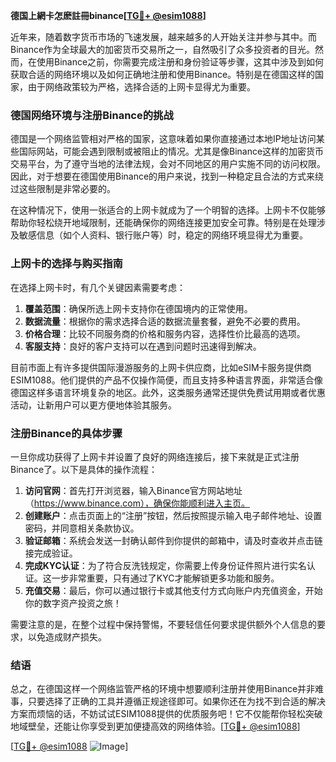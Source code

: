**德国上網卡怎麽註冊binance[[TG💪+ @esim1088](https://t.me/s/esim1088)]**

近年来，随着数字货币市场的飞速发展，越来越多的人开始关注并参与其中。而Binance作为全球最大的加密货币交易所之一，自然吸引了众多投资者的目光。然而，在使用Binance之前，你需要完成注册和身份验证等步骤，这其中涉及到如何获取合适的网络环境以及如何正确地注册和使用Binance。特别是在德国这样的国家，由于网络政策较为严格，选择合适的上网卡显得尤为重要。

### 德国网络环境与注册Binance的挑战

德国是一个网络监管相对严格的国家，这意味着如果你直接通过本地IP地址访问某些国际网站，可能会遇到限制或被阻止的情况。尤其是像Binance这样的加密货币交易平台，为了遵守当地的法律法规，会对不同地区的用户实施不同的访问权限。因此，对于想要在德国使用Binance的用户来说，找到一种稳定且合法的方式来绕过这些限制是非常必要的。

在这种情况下，使用一张适合的上网卡就成为了一个明智的选择。上网卡不仅能够帮助你轻松绕开地域限制，还能确保你的网络连接更加安全可靠。特别是在处理涉及敏感信息（如个人资料、银行账户等）时，稳定的网络环境显得尤为重要。

### 上网卡的选择与购买指南

在选择上网卡时，有几个关键因素需要考虑：

1. **覆盖范围**：确保所选上网卡支持你在德国境内的正常使用。
2. **数据流量**：根据你的需求选择合适的数据流量套餐，避免不必要的费用。
3. **价格合理**：比较不同服务商的价格和服务内容，选择性价比最高的选项。
4. **客服支持**：良好的客户支持可以在遇到问题时迅速得到解决。

目前市面上有许多提供国际漫游服务的上网卡供应商，比如eSIM卡服务提供商ESIM1088。他们提供的产品不仅操作简便，而且支持多种语言界面，非常适合像德国这样多语言环境复杂的地区。此外，这类服务通常还提供免费试用期或者优惠活动，让新用户可以更方便地体验其服务。

### 注册Binance的具体步骤

一旦你成功获得了上网卡并设置了良好的网络连接后，接下来就是正式注册Binance了。以下是具体的操作流程：

1. **访问官网**：首先打开浏览器，输入Binance官方网站地址（https://www.binance.com），确保你能顺利进入主页。
2. **创建账户**：点击页面上的“注册”按钮，然后按照提示输入电子邮件地址、设置密码，并同意相关条款协议。
3. **验证邮箱**：系统会发送一封确认邮件到你提供的邮箱中，请及时查收并点击链接完成验证。
4. **完成KYC认证**：为了符合反洗钱规定，你需要上传身份证件照片进行实名认证。这一步非常重要，只有通过了KYC才能解锁更多功能和服务。
5. **充值交易**：最后，你可以通过银行卡或其他支付方式向账户内充值资金，开始你的数字资产投资之旅！

需要注意的是，在整个过程中保持警惕，不要轻信任何要求提供额外个人信息的要求，以免造成财产损失。

### 结语

总之，在德国这样一个网络监管严格的环境中想要顺利注册并使用Binance并非难事，只要选择了正确的工具并遵循正规途径即可。如果你还在为找不到合适的解决方案而烦恼的话，不妨试试ESIM1088提供的优质服务吧！它不仅能帮你轻松突破地域壁垒，还能让你享受到更加便捷高效的网络体验。[[TG💪+ @esim1088](https://t.me/s/esim1088)]

[[TG💪+ @esim1088](https://t.me/s/esim1088) ![Image](https://i.postimg.cc/4NQfJmqS/Snipaste-2025-05-13-00-14-12.png)]
